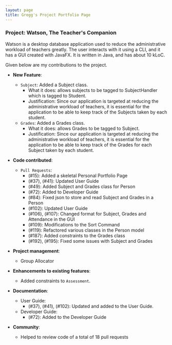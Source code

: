 ```yaml
---
layout: page
title: Gregg's Project Portfolio Page
---
```


### Project: Watson, The Teacher's Companion

Watson is a desktop database application used to reduce the administrative workload of teachers greatly. The user
interacts with it using a CLI, and it has a GUI created with JavaFX. It is written in Java, and has about 10 kLoC.

Given below are my contributions to the project.

* **New Feature**:
    * `Subject`: Added a Subject class.
        * What it does: allows subjects to be tagged to SubjectHandler which is tagged to Student.
        * Justification: Since our application is targeted at reducing the administrative workload of teachers, it is
          essential for the application to be able to keep track of the Subjects taken by each student.
    * `Grades`: Added a Grades class.
        * What it does: allows Grades to be tagged to Subject.
        * Justification: Since our application is targeted at reducing the administrative workload of teachers, it is
          essential for the application to be able to keep track of the Grades for each Subject taken by each student.

* **Code contributed**:
    * `Pull Requests`:
        * (#15): Added a skeletal Personal Portfolio Page
        * (#37), (#41): Updated User Guide
        * (#49): Added Subject and Grades class for Person
        * (#72): Added to Developer Guide
        * (#84): Fixed json to store and read Subject and Grades in a Person
        * (#102): Updated User Guide
        * (#106), (#107): Changed format for Subject, Grades and Attendance in the GUI
        * (#109): Modifications to the Sort Command
        * (#119): Refactored various classes in the Person model
        * (#187): Added constraints to the Grades class
        * (#192), (#195): Fixed some issues with Subject and Grades

* **Project management**:
    * Group Allocator 

* **Enhancements to existing features**:
    * Added constraints to `Assessment`.

* **Documentation**:
    * User Guide:
        * (#37), (#41), (#102): Updated and added to the User Guide. 
    * Developer Guide:
        * (#72): Added to the Developer Guide
* **Community**:
    *  Helped to review code of a total of 18 pull requests
